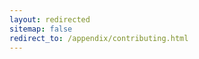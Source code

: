 ```yaml
---
layout: redirected
sitemap: false
redirect_to: /appendix/contributing.html
---
```


<!-- Note to authors: This file was created in December 2018. Feel free to remove it after a few months... -->
